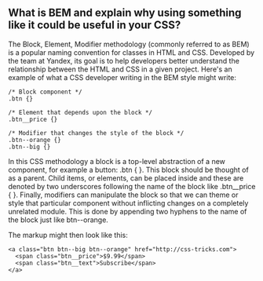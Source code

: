 ## What is BEM and explain why using something like it could be useful in your CSS?

The Block, Element, Modifier methodology (commonly referred to as BEM) is a popular naming convention for classes in HTML and CSS. Developed by the team at Yandex, its goal is to help developers better understand the relationship between the HTML and CSS in a given project.
Here's an example of what a CSS developer writing in the BEM style might write:
````
/* Block component */
.btn {}

/* Element that depends upon the block */ 
.btn__price {}

/* Modifier that changes the style of the block */
.btn--orange {} 
.btn--big {}
````
In this CSS methodology a block is a top-level abstraction of a new component, for example a button: .btn { }. This block should be thought of as a parent. Child items, or elements, can be placed inside and these are denoted by two underscores following the name of the block like .btn__price { }. Finally, modifiers can manipulate the block so that we can theme or style that particular component without inflicting changes on a completely unrelated module. This is done by appending two hyphens to the name of the block just like btn--orange.

The markup might then look like this:
````
<a class="btn btn--big btn--orange" href="http://css-tricks.com">
  <span class="btn__price">$9.99</span>
  <span class="btn__text">Subscribe</span>
</a>
````
